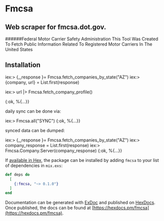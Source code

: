 # Fmcsa

Web scraper for fmcsa.dot.gov.
-
######Federal Motor Carrier Safety Administration
This Tool Was Created To Fetch Public Information Related To Registered Motor Carriers In The United States 

## Installation


iex:> {_,response }= Fmcsa.fetch_companies_by_state("AZ")
iex:> {company, url} = List.first(response)

iex:> url |> Fmcsa.fetch_company_profile()

{:ok, %{...}} 


daily sync can be done via:

iex:> Fmcsa.all("SYNC")
{:ok, %{...}}

synced data can be dumped:

iex:> {_,response }= Fmcsa.fetch_companies_by_state("AZ")
iex:> company_response = List.first(response)
iex:> Fmcsa.Company.Server(company_response)
{:ok, %{...}}


If [available in Hex](https://hex.pm/docs/publish), the package can be installed
by adding `fmcsa` to your list of dependencies in `mix.exs`:

```elixir
def deps do
  [
    {:fmcsa, "~> 0.1.0"}
  ]
end
```

Documentation can be generated with [ExDoc](https://github.com/elixir-lang/ex_doc)
and published on [HexDocs](https://hexdocs.pm). Once published, the docs can
be found at [https://hexdocs.pm/fmcsa](https://hexdocs.pm/fmcsa).

